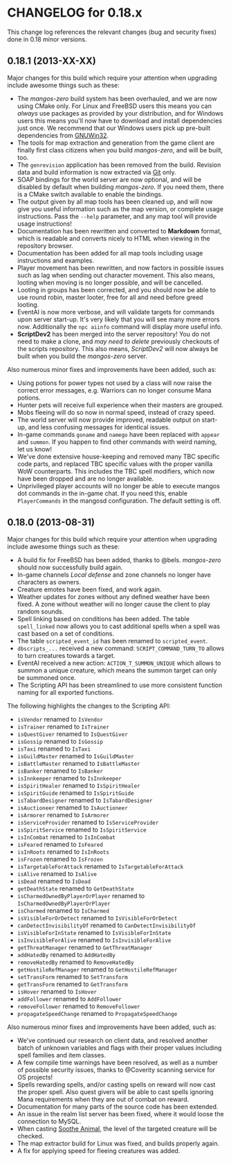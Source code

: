 CHANGELOG for 0.18.x
====================

This change log references the relevant changes (bug and security fixes) done
in 0.18 minor versions.

0.18.1 (2013-XX-XX)
-------------------
Major changes for this build which require your attention when upgrading include
awesome things such as these:

* The *mangos-zero* build system has been overhauled, and we are now using CMake
  only. For Linux and FreeBSD users this means you can *always* use packages as
  provided by your distribution, and for Windows users this means you'll now
  have to download and install dependencies just once.
  We recommend that our Windows users pick up pre-built dependencies from
  [GNUWin32](http://gnuwin32.sourceforge.net/).
* The tools for map extraction and generation from the game client are finally
  first class citizens when you build *mangos-zero*, and will be built, too.
* The `genrevision` application has been removed from the build. Revision data
  and build information is now extracted via [Git](http://git-scm.com/) only.
* SOAP bindings for the world server are now optional, and will be disabled by
  default when building *mangos-zero*. If you need them, there is a CMake switch
  available to enable the bindings.
* The output given by all map tools has been cleaned up, and will now give you
  useful information such as the map version, or complete usage instructions.
  Pass the `--help` parameter, and any map tool will provide usage instructions!
* Documentation has been rewritten and converted to **Markdown** format, which
  is readable and converts nicely to HTML when viewing in the repository browser.
* Documentation has been added for all map tools including usage instructions
  and examples.
* Player movement has been rewritten, and now factors in possible issues such as
  lag when sending out character movement. This also means, looting when moving
  is no longer possible, and will be cancelled.
* Looting in groups has been corrected, and you should now be able to use round
  robin, master looter, free for all and need before greed looting.
* EventAI is now more verbose, and will validate targets for commands upon server
  start-up. It's very likely that you will see many more errors now. Additionally
  the `npc aiinfo` command will display more useful info.
* **ScriptDev2** has been merged into the server repository! You do not need to
  make a clone, and *may need to delete* previously checkouts of the scripts
  repository. This also means, *ScriptDev2* will now always be built when you
  build the *mangos-zero* server.

Also numerous minor fixes and improvements have been added, such as:

* Using potions for power types not used by a class will now raise the correct
  error messages, e.g. Warriors can no longer consume Mana potions.
* Hunter pets will receive full experience when their masters are grouped.
* Mobs fleeing will do so now in normal speed, instead of crazy speed.
* The world server will now provide improved, readable output on start-up, and
  less confusing messages for identical issues.
* In-game commands `goname` and `namego` have been replaced with `appear` and
  `summon`. If you happen to find other commands with weird naming, let us know!
* We've done extensive house-keeping and removed many TBC specific code parts,
  and replaced TBC specific values with the proper vanilla WoW counterparts.
  This includes the TBC spell modifiers, which now have been dropped and are no
  longer available.
* Unprivileged player accounts will no longer be able to execute mangos dot
  commands in the in-game chat. If you need this, enable `PlayerCommands` in
  the mangosd configuration. The default setting is off.

0.18.0 (2013-08-31)
-------------------
Major changes for this build which require your attention when upgrading include
awesome things such as these:

* A build fix for FreeBSD has been added, thanks to @bels. *mangos-zero* should
  now successfully build again.
* In-game channels *Local defense* and zone channels no longer have characters as
  owners.
* Creature emotes have been fixed, and work again.
* Weather updates for zones without any defined weather have been fixed. A zone
  without weather will no longer cause the client to play random sounds.
* Spell linking based on conditions has been added. The table `spell_linked`
  now allows you to cast additional spells when a spell was cast based on a set
  of conditions.
* The table `scripted_event_id` has been renamed to `scripted_event`.
* `dbscripts_...` received a new command: `SCRIPT_COMMAND_TURN_TO` allows to
  turn creatures towards a target.
* EventAI received a new action: `ACTION_T_SUMMON_UNIQUE` which allows to
  summon a unique creature, which means the summon target can only be summoned
  once.
* The Scripting API has been streamlined to use more consistent function naming
  for all exported functions.

The following highlights the changes to the Scripting API:

* `isVendor` renamed to `IsVendor`
* `isTrainer` renamed to `IsTrainer`
* `isQuestGiver` renamed to `IsQuestGiver`
* `isGossip` renamed to `IsGossip`
* `isTaxi` renamed to `IsTaxi`
* `isGuildMaster` renamed to `IsGuildMaster`
* `isBattleMaster` renamed to `IsBattleMaster`
* `isBanker` renamed to `IsBanker`
* `isInnkeeper` renamed to `IsInnkeeper`
* `isSpiritHealer` renamed to `IsSpiritHealer`
* `isSpiritGuide` renamed to `IsSpiritGuide`
* `isTabardDesigner` renamed to `IsTabardDesigner`
* `isAuctioneer` renamed to `IsAuctioneer`
* `isArmorer` renamed to `IsArmorer`
* `isServiceProvider` renamed to `IsServiceProvider`
* `isSpiritService` renamed to `IsSpiritService`
* `isInCombat` renamed to `IsInCombat`
* `isFeared` renamed to `IsFeared`
* `isInRoots` renamed to `IsInRoots`
* `isFrozen` renamed to `IsFrozen`
* `isTargetableForAttack` renamed to `IsTargetableForAttack`
* `isAlive` renamed to `IsAlive`
* `isDead` renamed to `IsDead`
* `getDeathState` renamed to `GetDeathState`
* `isCharmedOwnedByPlayerOrPlayer` renamed to `IsCharmedOwnedByPlayerOrPlayer`
* `isCharmed` renamed to `IsCharmed`
* `isVisibleForOrDetect` renamed to `IsVisibleForOrDetect`
* `canDetectInvisibilityOf` renamed to `CanDetectInvisibilityOf`
* `isVisibleForInState` renamed to `IsVisibleForInState`
* `isInvisibleForAlive` renamed to `IsInvisibleForAlive`
* `getThreatManager` renamed to `GetThreatManager`
* `addHatedBy` renamed to `AddHatedBy`
* `removeHatedBy` renamed to `RemoveHatedBy`
* `getHostileRefManager` renamed to `GetHostileRefManager`
* `setTransForm` renamed to `SetTransform`
* `getTransForm` renamed to `GetTransform`
* `isHover` renamed to `IsHover`
* `addFollower` renamed to `AddFollower`
* `removeFollower` renamed to `RemoveFollower`
* `propagateSpeedChange` renamed to `PropagateSpeedChange`

Also numerous minor fixes and improvements have been added, such as:

* We've continued our research on client data, and resolved another batch of
  unknown variables and flags with their proper values including spell families
  and item classes.
* A few compile time warnings have been resolved, as well as a number of
  possible security issues, thanks to @Coverity scanning service for OS
  projects!
* Spells rewarding spells, and/or casting spells on reward will now cast the
  proper spell. Also quest givers will be able to cast spells ignoring Mana
  requirements when they are out of combat on reward.
* Documentation for many parts of the source code has been extended.
* An issue in the realm list server has been fixed, where it would loose the
  connection to MySQL.
* When casting [Soothe Animal](http://www.wowhead.com/spell=2908), the level
  of the targeted creature will be checked.
* The map extractor build for Linux was fixed, and builds properly again.
* A fix for applying speed for fleeing creatures was added.
